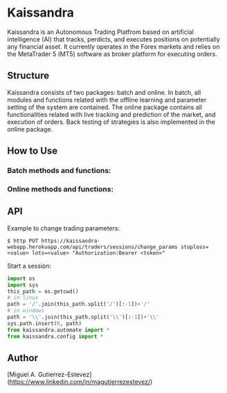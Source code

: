 # Kaissandra

Kaissandra is an Autonomous Trading Platfrom based on artificial intelligence (AI) that tracks, perdicts, and executes positions on potentially 
any financial asset. It currently operates in the Forex markets and relies on the MetaTrader 5 (MT5) software as broker platform for executing orders.

## Structure

Kaissandra consists of two packages: batch and online. In batch, all modules and functions related with the offline learning and parameter setting 
of the system are contained. The online package contains all functionalities related with live tracking and prediction of the market, and execution 
of orders. Back testing of strategies is also implemented in the online package.

## How to Use

### Batch methods and functions:

### Online methods and functions:

## API

Example to change trading parameters:

`$ http PUT https://kaissandra-webapp.herokuapp.com/api/traders/sessions/change_params stoploss=<value> lots=<value> "Authorization:Bearer <token>"`

Start a session:

```python
import os
import sys
this_path = os.getcwd()
# in linux
path = '/'.join(this_path.split('/')[:-1])+'/'
# in windows
path = '\\'.join(this_path.split('\\')[:-1])+'\\'
sys.path.insert(0, path)
from kaissandra.automate import *
from kaissandra.config import *
```
 
## Author

[Miguel A. Gutierrez-Estevez] (https://www.linkedin.com/in/magutierrezestevez/)
